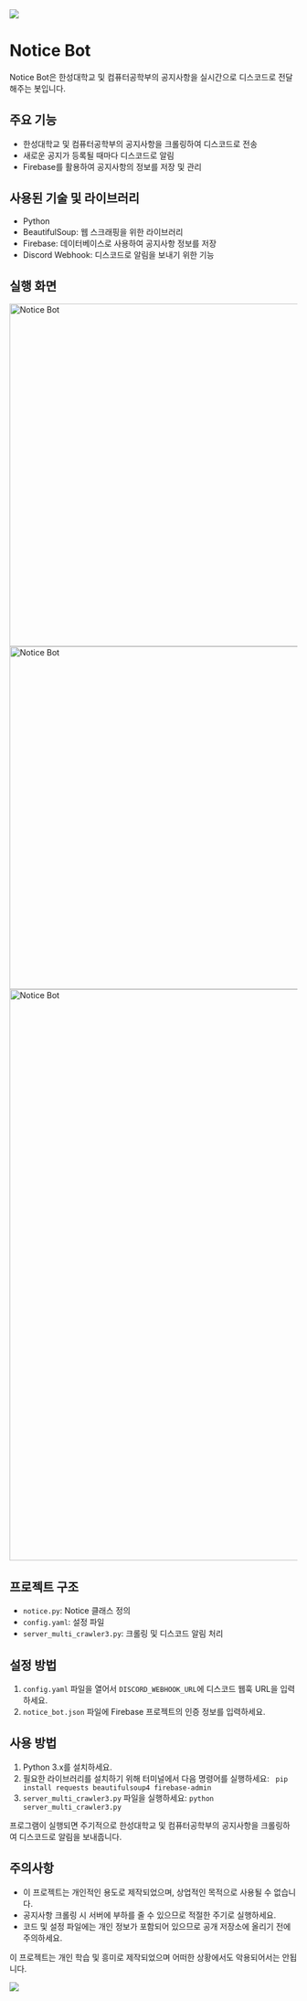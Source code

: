 
<img src="https://capsule-render.vercel.app/api?type=waving&color=54aeff&height=150&section=header" />


<body>

<h1>Notice Bot</h1>

<p>Notice Bot은 한성대학교 및 컴퓨터공학부의 공지사항을 실시간으로 디스코드로 전달해주는 봇입니다.</p>

<h2>주요 기능</h2>

<ul>
  <li>한성대학교 및 컴퓨터공학부의 공지사항을 크롤링하여 디스코드로 전송</li>
  <li>새로운 공지가 등록될 때마다 디스코드로 알림</li>
  <li>Firebase를 활용하여 공지사항의 정보를 저장 및 관리</li>
</ul>

<h2>사용된 기술 및 라이브러리</h2>

<ul>
  <li>Python</li>
  <li>BeautifulSoup: 웹 스크래핑을 위한 라이브러리</li>
  <li>Firebase: 데이터베이스로 사용하여 공지사항 정보를 저장</li>
  <li>Discord Webhook: 디스코드로 알림을 보내기 위한 기능</li>
</ul>

<h2>실행 화면</h2>

<img src="https://github.com/taeksin/Notice_bot/assets/90402009/cc3c578c-bc2a-48aa-8447-c221306d91e5" width="800" height="600" alt="Notice Bot">
<img src="https://github.com/taeksin/Notice_bot/assets/90402009/3c8d1a8f-b4c2-4cfc-afdf-40f034dd4724" width="800" height="600" alt="Notice Bot">
<img src="https://github.com/taeksin/Notice_bot/assets/90402009/d164dcd5-15db-4cf7-b140-78bac3516e37" width="800" height="1000" alt="Notice Bot">

<h2>프로젝트 구조</h2>

<ul>
  <li><code>notice.py</code>: Notice 클래스 정의</li>
  <li><code>config.yaml</code>: 설정 파일</li>
  <li><code>server_multi_crawler3.py</code>: 크롤링 및 디스코드 알림 처리</li>
</ul>

<h2>설정 방법</h2>

<ol>
  <li><code>config.yaml</code> 파일을 열어서 <code>DISCORD_WEBHOOK_URL</code>에 디스코드 웹훅 URL을 입력하세요.</li>
  <li><code>notice_bot.json</code> 파일에 Firebase 프로젝트의 인증 정보를 입력하세요.</li>
</ol>

<h2>사용 방법</h2>

<ol>
  <li>Python 3.x를 설치하세요.</li>
  <li>필요한 라이브러리를 설치하기 위해 터미널에서 다음 명령어를 실행하세요:
  <code> pip install requests beautifulsoup4 firebase-admin</code>
  </li>
  <li><code>server_multi_crawler3.py</code> 파일을 실행하세요:
    <code>python server_multi_crawler3.py</code>
  </li>
</ol>


<p>프로그램이 실행되면 주기적으로 한성대학교 및 컴퓨터공학부의 공지사항을 크롤링하여 디스코드로 알림을 보내줍니다.</p>

<h2>주의사항</h2>

<ul>
  <li>이 프로젝트는 개인적인 용도로 제작되었으며, 상업적인 목적으로 사용될 수 없습니다.</li>
  <li>공지사항 크롤링 시 서버에 부하를 줄 수 있으므로 적절한 주기로 실행하세요.</li>
  <li>코드 및 설정 파일에는 개인 정보가 포함되어 있으므로 공개 저장소에 올리기 전에 주의하세요.</li>
</ul>


<p>이 프로젝트는 개인 학습 및 흥미로 제작되었으며 어떠한 상황에서도 악용되어서는 안됩니다.</p>
</body>
</html>

<img src="https://capsule-render.vercel.app/api?type=waving&color=54aeff&height=150&section=footer" />
